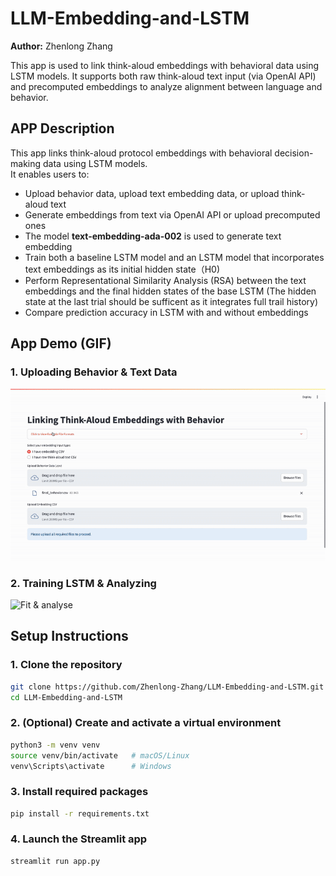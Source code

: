 # LLM-Embedding-and-LSTM

**Author:** Zhenlong Zhang

This app is used to link think-aloud embeddings with behavioral data using LSTM models. It supports both raw think-aloud text input (via OpenAI API) and precomputed embeddings to analyze alignment between language and behavior.

## APP Description
This app links think-aloud protocol embeddings with behavioral decision-making data using LSTM models.  
It enables users to:
- Upload behavior data, upload text embedding data, or upload think-aloud text
- Generate embeddings from text via OpenAI API or upload precomputed ones
- The model **text-embedding-ada-002** is used to generate text embedding
- Train both a baseline LSTM model and an LSTM model that incorporates text embeddings as its initial hidden state（H0)
- Perform Representational Similarity Analysis (RSA) between the text embeddings and the final hidden states of the base LSTM (The hidden state at the last trial should be sufficent as it integrates full trail history)
- Compare prediction accuracy in LSTM with and without embeddings

## App Demo (GIF)

### 1. Uploading Behavior & Text Data
![Data Loading](gifs/dataloading.gif)

### 2. Training LSTM & Analyzing
![Fit & analyse](gifs/fitana.gif)

## Setup Instructions

### 1. Clone the repository

```bash
git clone https://github.com/Zhenlong-Zhang/LLM-Embedding-and-LSTM.git
cd LLM-Embedding-and-LSTM
```

### 2. (Optional) Create and activate a virtual environment

```bash
python3 -m venv venv
source venv/bin/activate   # macOS/Linux
venv\Scripts\activate      # Windows
```

### 3. Install required packages

```bash
pip install -r requirements.txt
```

### 4. Launch the Streamlit app

```bash
streamlit run app.py
```
